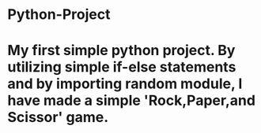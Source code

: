 # Python-Project
# My first simple python project. By utilizing simple if-else statements and by importing random module, I have made a simple 'Rock,Paper,and Scissor' game.

